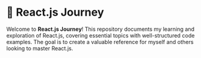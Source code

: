 # 🚀 React.js Journey

Welcome to **React.js Journey**!
This repository documents my learning and exploration of React.js, covering essential topics with well-structured code examples. The goal is to create a valuable reference for myself and others looking to master React.js.
